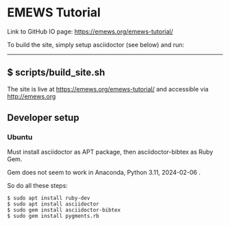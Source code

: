# EMEWS Tutorial

Link to GitHub IO page: https://emews.org/emews-tutorial/

To build the site, simply setup asciidoctor (see below) and run:

----
$ scripts/build_site.sh
----

The site is live at https://emews.org/emews-tutorial/
and accessible via http://emews.org

## Developer setup

### Ubuntu

Must install asciidoctor as APT package, then asciidoctor-bibtex as Ruby Gem.

Gem does not seem to work in Anaconda, Python 3.11, 2024-02-06 .

So do all these steps:

```
$ sudo apt install ruby-dev
$ sudo apt install asciidoctor
$ sudo gem install asciidoctor-bibtex
$ sudo gem install pygments.rb
```
